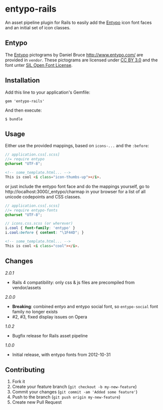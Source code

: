 # entypo-rails

An asset pipeline plugin for Rails to easily add the [Entypo](http://www.entypo.com/)
icon font faces and an initial set of icon classes.

## Entypo

The [Entypo](http://www.entypo.com/) pictograms by Daniel Bruce http://www.entypo.com/
are provided in `vendor`. These pictograms are licensed under
[CC BY 3.0](http://creativecommons.org/licenses/by-sa/3.0/) and the font unter
[SIL Open Font License](http://scripts.sil.org/OFL).

## Installation

Add this line to your application's Gemfile:

    gem 'entypo-rails'

And then execute:

    $ bundle

## Usage

Either use the provided mappings, based on `icons-...` and the `:before`:

```scss
// application.css[.scss]
//= require entypo
@charset "UTF-8";
```

```html
<!-- some_template.html... -->
This is cool <i class="icon-thumbs-up"></i>.
```

or just include the entypo font face and do the mappings yourself, go to
http://localhost:3000/_entypo/charmap in your browser for a list of all
unicode codepoints and CSS classes.

```scss
// application.css[.scss]
//= require entypo-fonts
@charset "UTF-8";

// icons.css.scss (or wherever)
i.cool { font-family: 'entypo' }
i.cool:before { content: "\1F44D"; }
```

```html
<!-- some_template.html... -->
This is cool <i class="cool"></i>.
```

## Changes

_2.0.1_

- Rails 4 compatibility: only css & js files are precompiled from vendor/assets

_2.0.0_

- **Breaking**: combined entyo and entypo social font, so `entypo-social` font family no longer exists
- #2, #3, fixed display issues on Opera

_1.0.2_

- Bugfix release for Rails asset pipeline

_1.0.0_

- Initial release, with entypo fonts from 2012-10-31

## Contributing

1. Fork it
2. Create your feature branch (`git checkout -b my-new-feature`)
3. Commit your changes (`git commit -am 'Added some feature'`)
4. Push to the branch (`git push origin my-new-feature`)
5. Create new Pull Request
